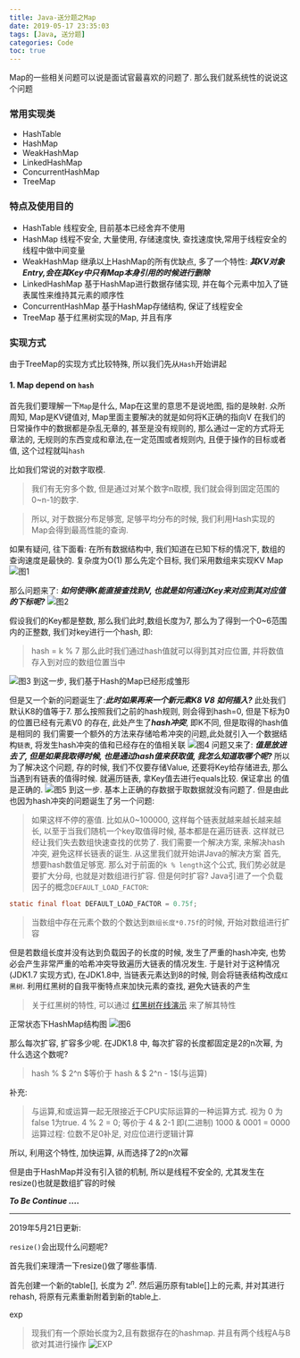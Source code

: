 ```yaml
---
title: Java-送分题之Map
date: 2019-05-17 23:35:03
tags: [Java, 送分题]
categories: Code
toc: true
---
```




Map的一些相关问题可以说是面试官最喜欢的问题了. 那么我们就系统性的说说这个问题

### 常用实现类

* HashTable
* HashMap
* WeakHashMap
* LinkedHashMap
* ConcurrentHashMap
* TreeMap

<!-- more -->
### 特点及使用目的

* HashTable
    线程安全, 目前基本已经舍弃不使用
* HashMap
    线程不安全, 大量使用, 存储速度快, 查找速度快,常用于线程安全的线程中做中间变量
* WeakHashMap
    继承以上HashMap的所有优缺点, 多了一个特性: ***其KV对象Entry,会在其Key中只有Map本身引用的时候进行删除***
* LinkedHashMap
    基于HashMap进行数据存储实现, 并在每个元素中加入了链表属性来维持其元素的顺序性
* ConcurrentHashMap
    基于HashMap存储结构, 保证了线程安全
* TreeMap
    基于红黑树实现的Map, 并且有序

### 实现方式

由于TreeMap的实现方式比较特殊, 所以我们先从`Hash`开始讲起

#### 1. Map depend on `hash`

首先我们要理解一下`Map`是什么, Map在这里的意思不是说地图, 指的是映射. 众所周知, Map是KV键值对, Map里面主要解决的就是如何将K正确的指向V
在我们的日常操作中的数据都是杂乱无章的, 甚至是没有规则的, 那么通过一定的方式将无章法的, 无规则的东西变成和章法,在一定范围或者规则内, 且便于操作的目标或者值, 这个过程就叫`hash`

比如我们常说的对数字取模.
> 我们有无穷多个数, 但是通过对某个数字n取模, 我们就会得到固定范围的0~n-1的数字.

> 所以, 对于数据分布足够宽, 足够平均分布的时候, 我们利用Hash实现的Map会得到最高性能的查询.

如果有疑问, 往下面看:
在所有数据结构中, 我们知道在已知下标的情况下, 数组的查询速度是最快的. 复杂度为O(1)
那么先定个目标, 我们采用数组来实现KV Map
![图1](1.png)

那么问题来了: ***如何使得K能直接查找到V, 也就是如何通过Key来对应到其对应值的下标呢?***
![图2](2.png)

假设我们的Key都是整数, 那么我们此时,数组长度为7, 那么为了得到一个0~6范围内的正整数, 我们对key进行一个hash, 即:
> hash = k % 7
那么此时我们通过hash值就可以得到其对应位置, 并将数值存入到对应的数组位置当中

![图3](3.png)
到这一步, 我们基于Hash的Map已经形成雏形

但是又一个新的问题诞生了:***此时如果再来一个新元素K8 V8 如何插入?***
此处我们默认K8的值等于7. 那么按照我们之前的hash规则, 则会得到hash=0, 但是下标为0的位置已经有元素V0 的存在, 此处产生了***hash冲突***, 即K不同,
但是取得的hash值是相同的
我们需要一个额外的方法来存储哈希冲突的问题,此处就引入一个数据结构`链表`, 将发生hash冲突的值和已经存在的值相关联
![图4](4.png)
问题又来了: ***值是放进去了, 但是如果我取得时候, 也是通过hash值来获取值, 我怎么知道取哪个呢?***
所以为了解决这个问题, 存的时候, 我们不仅要存储Value, 还要将Key给存储进去, 那么当遇到有链表的值得时候. 就遍历链表, 拿Key值去进行equals比较. 保证拿出
的值是正确的.
![图5](5.png)
到这一步. 基本上正确的存数据于取数据就没有问题了. 但是由此也因为hash冲突的问题诞生了另一个问题:
> 如果这样不停的塞值. 比如从0~100000, 这样每个链表就越来越长越来越长, 以至于当我们随机一个key取值得时候, 基本都是在遍历链表. 这样就已经让我们失去数组快速查找的优势了.
我们需要一个解决方案, 来解决hash冲突, 避免这样长链表的诞生. 从这里我们就开始讲Java的解决方案
首先, 想要hash数值足够宽. 那么对于前面的`k % length`这个公式, 我们势必就是要扩大分母, 也就是对数组进行扩容.
但是何时扩容?
Java引进了一个负载因子的概念`DEFAULT_LOAD_FACTOR`:

```java
static final float DEFAULT_LOAD_FACTOR = 0.75f;
```

> 当数组中存在元素个数的个数达到`数组长度*0.75f`的时候, 开始对数组进行扩容

但是若数组长度并没有达到负载因子的长度的时候, 发生了严重的hash冲突, 也势必会产生非常严重的哈希冲突导致遍历大链表的情况发生. 
于是针对于这种情况(JDK1.7 实现方式), 在JDK1.8中, 当链表元素达到8的时候, 则会将链表结构改成`红黑树`. 利用红黑树的自我平衡特点来加快元素的查找,
避免大链表的产生

> 关于红黑树的特性, 可以通过 [红黑树在线演示](https://www.cs.usfca.edu/~galles/visualization/RedBlack.html) 来了解其特性

正常状态下HashMap结构图
![图6](6.png)

那么每次扩容, 扩容多少呢. 在JDK1.8 中, 每次扩容的长度都固定是2的n次幂, 为什么选这个数呢?

> hash % $ 2^n $等价于 hash & $ 2^n - 1$(与运算)

补充:
> 与运算,和或运算一起无限接近于CPU实际运算的一种运算方式.
> 视为 0 为false 1为true.
> 4 % 2 = 0; 等价于 4 & 2-1
> 即(二进制) 1000 & 0001 = 0000
> 运算过程:
> 位数不足0补足, 对应位进行逻辑计算

所以, 利用这个特性, 加快运算, 从而选择了2的n次幂

但是由于HashMap并没有引入锁的机制, 所以是线程不安全的, 尤其发生在resize()也就是数组扩容的时候

***To Be Continue ....***

***

2019年5月21日更新:

`resize()`会出现什么问题呢?

首先我们来理清一下resize()做了哪些事情.

首先创建一个新的table[], 长度为 $2^n$.
然后遍历原有table[]上的元素, 并对其进行rehash, 将原有元素重新附着到新的table上.

exp
> 现我们有一个原始长度为2,且有数据存在的hashmap. 并且有两个线程A与B欲对其进行操作
![EXP](7.png)

